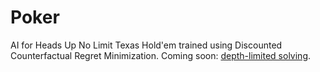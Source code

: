 # Poker

AI for Heads Up No Limit Texas Hold'em trained using Discounted Counterfactual Regret Minimization. Coming soon: [depth-limited solving](https://www.science.org/doi/10.1126/science.aay2400).


